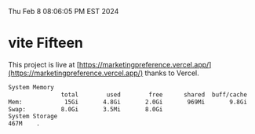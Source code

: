 Thu Feb  8 08:06:05 PM EST 2024

# vite Fifteen


This project is live at [https://marketingpreference.vercel.app/](https://marketingpreference.vercel.app/) thanks to Vercel.

```bash
System Memory
               total        used        free      shared  buff/cache   available
Mem:            15Gi       4.8Gi       2.0Gi       969Mi       9.8Gi        10Gi
Swap:          8.0Gi       3.5Mi       8.0Gi
System Storage
467M	.
```
```bash
